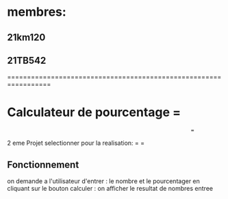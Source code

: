 # membres:

## 21km120 
## 21TB542
=================================================================
# Calculateur de pourcentage                                    =
                                                                =
2 eme Projet selectionner pour la realisation:                  =
                                                                =
## Fonctionnement

on demande a l'utilisateur d'entrer :
le nombre et le pourcentager
en cliquant sur le bouton calculer :
on afficher le resultat de nombres entree

